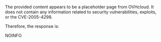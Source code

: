 The provided content appears to be a placeholder page from OVHcloud. It does not contain any information related to security vulnerabilities, exploits, or the CVE-2005-4298.

Therefore, the response is:

NOINFO